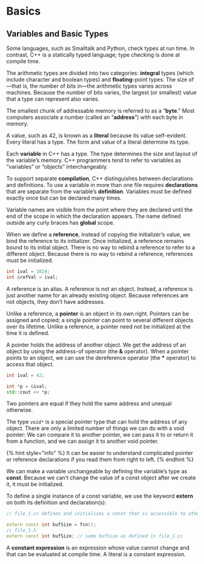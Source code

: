 # Basics

## Variables and Basic Types

Some languages, such as Smalltalk and Python, check types at run time. In contrast, C++ is a statically typed language; type checking is done at compile time.

The arithmetic types are divided into two categories: **integral** types \(which include character and boolean types\) and **floating**-point types. The size of—that is, the number of bits in—the arithmetic types varies across machines. Because the number of bits varies, the largest \(or smallest\) value that a type can represent also varies.

The smallest chunk of addressable memory is referred to as a “**byte**.” Most computers associate a number \(called an “**address**”\) with each byte in memory.

A value, such as 42, is known as a **literal** because its value self-evident. Every literal has a type. The form and value of a literal determine its type.

Each **variable** in C++ has a type. The type determines the size and layout of the variable’s memory. C++ programmers tend to refer to variables as “variables” or “objects” interchangeably.

To support separate **compilation**, C++ distinguishes between declarations and definitions. To use a variable in more than one file requires **declarations** that are separate from the variable’s **definition**. Variables must be defined exactly once but can be declared many times.

Variable names are visible from the point where they are declared until the end of the scope in which the declaration appears. The name defined outside any curly braces has **global** scope.

When we define a **reference**, instead of copying the initializer’s value, we bind the reference to its initializer. Once initialized, a reference remains bound to its initial object. There is no way to rebind a reference to refer to a different object. Because there is no way to rebind a reference, references must be initialized.

```cpp
int ival = 1024;
int &refVal = ival;
```

A reference is an alias. A reference is not an object. Instead, a reference is just another name for an already existing object. Because references are not objects, they don’t have addresses.

Unlike a reference, a **pointer** is an object in its own right. Pointers can be assigned and copied; a single pointer can point to several different objects over its lifetime. Unlike a reference, a pointer need not be initialized at the time it is defined.

A pointer holds the address of another object. We get the address of an object by using the address-of operator \(the **&** operator\). When a pointer points to an object, we can use the dereference operator \(the **\*** operator\) to access that object.

```cpp
int ival = 42;
int *p = &ival;
std::cout << *p;
```

Two pointers are equal if they hold the same address and unequal otherwise.

The type `void*` is a special pointer type that can hold the address of any object. There are only a limited number of things we can do with a void pointer: We can compare it to another pointer, we can pass it to or return it from a function, and we can assign it to another void pointer.

{% hint style="info" %}
It can be easier to understand complicated pointer or reference declarations if you read them from right to left.
{% endhint %}

We can make a variable unchangeable by defining the variable’s type as **const**. Because we can’t change the value of a const object after we create it, it must be initialized.

To define a single instance of a const variable, we use the keyword **extern** on both its definition and declaration\(s\):

```cpp
// file_1.cc defines and initializes a const that is accessible to other files
extern const int bufSize = fcn();
// file_1.h
extern const int bufSize; // same bufSize as defined in file_1.cc
```

A **constant expression** is an expression whose value cannot change and that can be evaluated at compile time. A literal is a constant expression.

